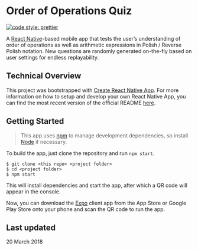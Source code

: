 # Order of Operations Quiz

[![code style: prettier](https://img.shields.io/badge/code_style-prettier-ff69b4.svg?style=flat-square)](https://github.com/prettier/prettier)

A [React Native](https://facebook.github.io/react-native/)-based mobile app that tests the user’s understanding of order of operations as well as arithmetic expressions in Polish / Reverse Polish notation. New questions are randomly generated on-the-fly based on user settings for endless replayability.

## Technical Overview

This project was bootstrapped with [Create React Native App](https://github.com/react-community/create-react-native-app). For more information on how to setup and develop your own React Native App, you can find the most recent version of the official README [here](https://github.com/react-community/create-react-native-app/blob/master/README.md).

## Getting Started

> This app uses [npm](https://github.com/npm/npm) to manage development dependencies, so install [Node](https://nodejs.org/en/) if necessary.

To build the app, just clone the repository and run `npm start`.

```shell
$ git clone <this repo> <project folder>
$ cd <project folder>
$ npm start
```

This will install dependencies and start the app, after which a QR code will appear in the console.

Now, you can download the [Expo](https://expo.io/) client app from the App Store or Google Play Store onto your phone and scan the QR code to run the app.

## Last updated

20 March 2018

